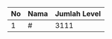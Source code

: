 | No | Nama            | Jumlah Level |
|----|-----------------|--------------|
| 1  | #    |    3111        |
